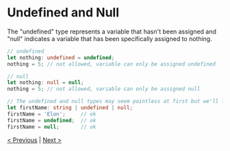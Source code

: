 # Undefined and Null

The "undefined" type represents a variable that hasn't been assigned and "null" indicates a variable that has been specifically assigned to nothing.

```typescript
// undefined
let nothing: undefined = undefined;
nothing = 5; // not allowed, variable can only be assigned undefined

// null
let nothing: null = null;
nothing = 5; // not allowed, variable can only be assigned null

// The undefined and null types may seem pointless at first but we'll later see how they can be used in union types like this:
let firstName: string | undefined | null;
firstName = 'Elon';     // ok
firstName = undefined;  // ok
firstName = null;       // ok
```

[< Previous](basic-types.md) | [Next >](any-and-unknown.md)
